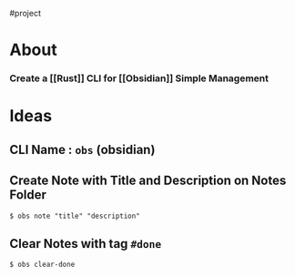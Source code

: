 #project

# About

### Create a [[Rust]] CLI for [[Obsidian]] Simple Management


# Ideas

## CLI Name : `obs` (obsidian)


## Create Note with Title and Description on Notes Folder

```
$ obs note "title" "description"
```



## Clear  Notes with tag `#done`

```
$ obs clear-done
```